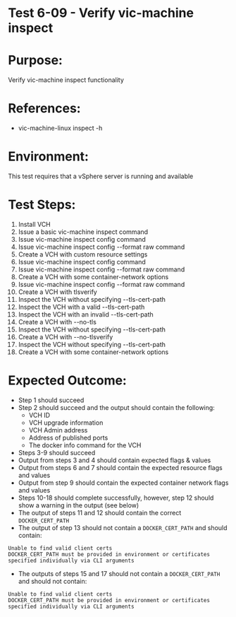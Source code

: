 Test 6-09 - Verify vic-machine inspect
=======

# Purpose:
Verify vic-machine inspect functionality

# References:
* vic-machine-linux inspect -h

# Environment:
This test requires that a vSphere server is running and available

# Test Steps:
1. Install VCH
2. Issue a basic vic-machine inspect command
3. Issue vic-machine inspect config command
4. Issue vic-machine inspect config --format raw command
5. Create a VCH with custom resource settings
6. Issue vic-machine inspect config command
7. Issue vic-machine inspect config --format raw command
8. Create a VCH with some container-network options
9. Issue vic-machine inspect config --format raw command
10. Create a VCH with tlsverify
11. Inspect the VCH without specifying --tls-cert-path
12. Inspect the VCH with a valid --tls-cert-path
13. Inspect the VCH with an invalid --tls-cert-path
14. Create a VCH with --no-tls
15. Inspect the VCH without specifying --tls-cert-path
16. Create a VCH with --no-tlsverify
17. Inspect the VCH without specifying --tls-cert-path
18. Create a VCH with some container-network options

# Expected Outcome:
* Step 1 should succeed 
* Step 2 should succeed and the output should contain the following:
  * VCH ID
  * VCH upgrade information
  * VCH Admin address
  * Address of published ports
  * The docker info command for the VCH
* Steps 3-9 should succeed
* Output from steps 3 and 4 should contain expected flags & values
* Output from steps 6 and 7 should contain the expected resource flags and values
* Output from step 9 should contain the expected container network flags and values
* Steps 10-18 should complete successfully, however, step 12 should show a warning in the output (see below)
* The output of steps 11 and 12 should contain the correct `DOCKER_CERT_PATH`
* The output of step 13 should not contain a `DOCKER_CERT_PATH` and should contain:
```
Unable to find valid client certs
DOCKER_CERT_PATH must be provided in environment or certificates specified individually via CLI arguments
```
* The outputs of steps 15 and 17 should not contain a `DOCKER_CERT_PATH` and should not contain:
```
Unable to find valid client certs
DOCKER_CERT_PATH must be provided in environment or certificates specified individually via CLI arguments
```
